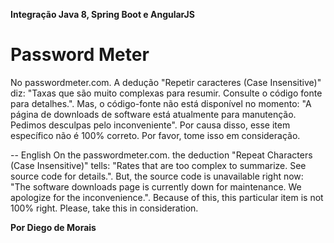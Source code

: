 ﻿**Integração Java 8, Spring Boot e AngularJS**
# Password Meter #

No passwordmeter.com. A dedução "Repetir caracteres (Case Insensitive)" diz: "Taxas que são muito complexas para resumir. Consulte o código fonte para detalhes.".
Mas, o código-fonte não está disponível no momento: "A página de downloads de software está atualmente para manutenção. Pedimos desculpas pelo inconveniente".
Por causa disso, esse item específico não é 100% correto. Por favor, tome isso em consideração.

-- English
On the passwordmeter.com. the deduction "Repeat Characters (Case Insensitive)" tells: "Rates that are too complex to summarize. See source code for details.".
But, the source code is unavailable right now: "The software downloads page is currently down for maintenance. We apologize for the inconvenience.".
Because of this, this particular item is not 100% right. Please, take this in consideration.


**Por Diego de Morais**

